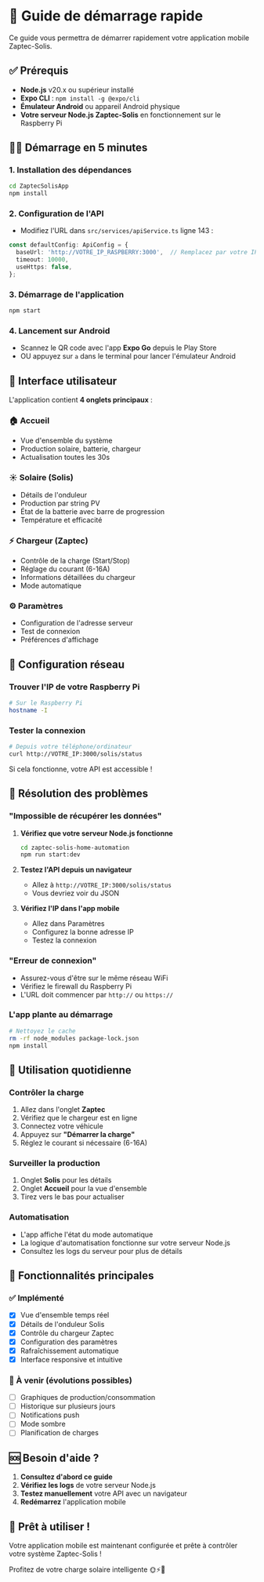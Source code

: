 # 🚀 Guide de démarrage rapide

Ce guide vous permettra de démarrer rapidement votre application mobile Zaptec-Solis.

## ✅ Prérequis

- **Node.js** v20.x ou supérieur installé
- **Expo CLI** : `npm install -g @expo/cli`  
- **Émulateur Android** ou appareil Android physique
- **Votre serveur Node.js Zaptec-Solis** en fonctionnement sur le Raspberry Pi

## 🏃‍♂️ Démarrage en 5 minutes

### 1. Installation des dépendances
```bash
cd ZaptecSolisApp
npm install
```

### 2. Configuration de l'API
- Modifiez l'URL dans `src/services/apiService.ts` ligne 143 :
```typescript
const defaultConfig: ApiConfig = {
  baseUrl: 'http://VOTRE_IP_RASPBERRY:3000',  // Remplacez par votre IP
  timeout: 10000,
  useHttps: false,
};
```

### 3. Démarrage de l'application
```bash
npm start
```

### 4. Lancement sur Android
- Scannez le QR code avec l'app **Expo Go** depuis le Play Store
- OU appuyez sur `a` dans le terminal pour lancer l'émulateur Android

## 📱 Interface utilisateur

L'application contient **4 onglets principaux** :

### 🏠 **Accueil**
- Vue d'ensemble du système
- Production solaire, batterie, chargeur
- Actualisation toutes les 30s

### ☀️ **Solaire (Solis)**  
- Détails de l'onduleur
- Production par string PV
- État de la batterie avec barre de progression
- Température et efficacité

### ⚡ **Chargeur (Zaptec)**
- Contrôle de la charge (Start/Stop)
- Réglage du courant (6-16A)
- Informations détaillées du chargeur
- Mode automatique

### ⚙️ **Paramètres**
- Configuration de l'adresse serveur
- Test de connexion
- Préférences d'affichage

## 🔧 Configuration réseau

### Trouver l'IP de votre Raspberry Pi
```bash
# Sur le Raspberry Pi
hostname -I
```

### Tester la connexion
```bash
# Depuis votre téléphone/ordinateur
curl http://VOTRE_IP:3000/solis/status
```

Si cela fonctionne, votre API est accessible !

## 🐛 Résolution des problèmes

### "Impossible de récupérer les données"
1. **Vérifiez que votre serveur Node.js fonctionne**
   ```bash
   cd zaptec-solis-home-automation
   npm run start:dev
   ```

2. **Testez l'API depuis un navigateur**
   - Allez à `http://VOTRE_IP:3000/solis/status`
   - Vous devriez voir du JSON

3. **Vérifiez l'IP dans l'app mobile**
   - Allez dans Paramètres
   - Configurez la bonne adresse IP
   - Testez la connexion

### "Erreur de connexion"
- Assurez-vous d'être sur le même réseau WiFi
- Vérifiez le firewall du Raspberry Pi
- L'URL doit commencer par `http://` ou `https://`

### L'app plante au démarrage
```bash
# Nettoyez le cache
rm -rf node_modules package-lock.json
npm install
```

## 📖 Utilisation quotidienne

### Contrôler la charge
1. Allez dans l'onglet **Zaptec**
2. Vérifiez que le chargeur est en ligne
3. Connectez votre véhicule
4. Appuyez sur **"Démarrer la charge"**
5. Réglez le courant si nécessaire (6-16A)

### Surveiller la production
1. Onglet **Solis** pour les détails
2. Onglet **Accueil** pour la vue d'ensemble  
3. Tirez vers le bas pour actualiser

### Automatisation
- L'app affiche l'état du mode automatique
- La logique d'automatisation fonctionne sur votre serveur Node.js
- Consultez les logs du serveur pour plus de détails

## 🎯 Fonctionnalités principales

### ✅ Implémenté
- [x] Vue d'ensemble temps réel
- [x] Détails de l'onduleur Solis  
- [x] Contrôle du chargeur Zaptec
- [x] Configuration des paramètres
- [x] Rafraîchissement automatique
- [x] Interface responsive et intuitive

### 🔄 À venir (évolutions possibles)
- [ ] Graphiques de production/consommation
- [ ] Historique sur plusieurs jours
- [ ] Notifications push
- [ ] Mode sombre
- [ ] Planification de charges

## 🆘 Besoin d'aide ?

1. **Consultez d'abord ce guide**
2. **Vérifiez les logs** de votre serveur Node.js
3. **Testez manuellement** votre API avec un navigateur
4. **Redémarrez** l'application mobile

## 🏁 Prêt à utiliser !

Votre application mobile est maintenant configurée et prête à contrôler votre système Zaptec-Solis !

Profitez de votre charge solaire intelligente 🌞⚡🚗